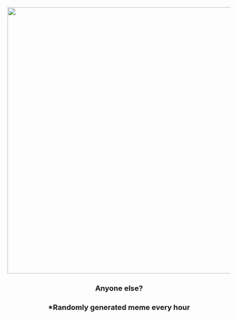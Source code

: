 <p align="center">
        <img src="https://i.redd.it/1utk45h1c4y91.jpg" width="600" height="600">
        </p>
        <h3 align="center">Anyone else?</h3>
        <h3 align="center">*Randomly generated meme every hour</h3>
    